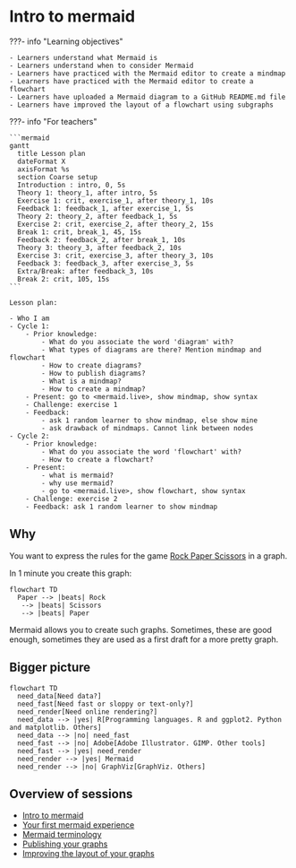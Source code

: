 # Intro to mermaid

???- info "Learning objectives"

    - Learners understand what Mermaid is
    - Learners understand when to consider Mermaid
    - Learners have practiced with the Mermaid editor to create a mindmap
    - Learners have practiced with the Mermaid editor to create a flowchart
    - Learners have uploaded a Mermaid diagram to a GitHub README.md file
    - Learners have improved the layout of a flowchart using subgraphs

???- info "For teachers"

    ```mermaid
    gantt
      title Lesson plan
      dateFormat X
      axisFormat %s
      section Coarse setup
      Introduction : intro, 0, 5s
      Theory 1: theory_1, after intro, 5s
      Exercise 1: crit, exercise_1, after theory_1, 10s
      Feedback 1: feedback_1, after exercise_1, 5s
      Theory 2: theory_2, after feedback_1, 5s
      Exercise 2: crit, exercise_2, after theory_2, 15s
      Break 1: crit, break_1, 45, 15s
      Feedback 2: feedback_2, after break_1, 10s
      Theory 3: theory_3, after feedback_2, 10s
      Exercise 3: crit, exercise_3, after theory_3, 10s
      Feedback 3: feedback_3, after exercise_3, 5s
      Extra/Break: after feedback_3, 10s
      Break 2: crit, 105, 15s
    ```

    Lesson plan:

    - Who I am
    - Cycle 1:
        - Prior knowledge:
            - What do you associate the word 'diagram' with?
            - What types of diagrams are there? Mention mindmap and flowchart
            - How to create diagrams?
            - How to publish diagrams?
            - What is a mindmap?
            - How to create a mindmap?
        - Present: go to <mermaid.live>, show mindmap, show syntax
        - Challenge: exercise 1
        - Feedback:
            - ask 1 random learner to show mindmap, else show mine
            - ask drawback of mindmaps. Cannot link between nodes
    - Cycle 2:
        - Prior knowledge:
            - What do you associate the word 'flowchart' with?
            - How to create a flowchart?
        - Present:
            - what is mermaid?
            - why use mermaid?
            - go to <mermaid.live>, show flowchart, show syntax
        - Challenge: exercise 2
        - Feedback: ask 1 random learner to show mindmap

## Why

You want to express the rules for the game
[Rock Paper Scissors](https://en.wikipedia.org/wiki/Rock_paper_scissors)
in a graph.

In 1 minute you create this graph:

```mermaid
flowchart TD
  Paper --> |beats| Rock 
   --> |beats| Scissors
   --> |beats| Paper
```

Mermaid allows you to create such graphs.
Sometimes, these are good enough, sometimes they are used as a
first draft for a more pretty graph.

## Bigger picture

<!-- markdownlint-disable MD013 -->

```mermaid
flowchart TD
  need_data[Need data?]
  need_fast[Need fast or sloppy or text-only?]
  need_render[Need online rendering?]
  need_data --> |yes| R[Programming languages. R and ggplot2. Python and matplotlib. Others]
  need_data --> |no| need_fast
  need_fast --> |no| Adobe[Adobe Illustrator. GIMP. Other tools]
  need_fast --> |yes| need_render
  need_render --> |yes| Mermaid
  need_render --> |no| GraphViz[GraphViz. Others]
```

<!-- markdownlint-enable MD013 -->

## Overview of sessions

- [Intro to mermaid](intro_to_mermaid.md)
- [Your first mermaid experience](first_experience.md)
- [Mermaid terminology](mermaid_terminology.md)
- [Publishing your graphs](publishing_graphs.md)
- [Improving the layout of your graphs](improving_layout.md)
